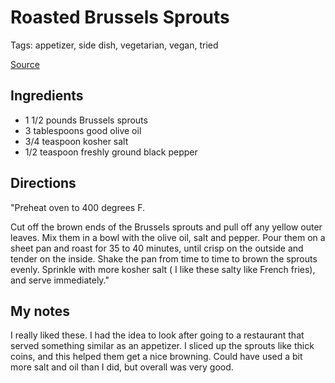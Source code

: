 # Roasted Brussels Sprouts

Tags: appetizer, side dish, vegetarian, vegan, tried

[Source](http://www.foodnetwork.com/recipes/ina-garten/roasted-brussels-sprouts-recipe2/index.html)

## Ingredients

 * 1 1/2 pounds Brussels sprouts
 * 3 tablespoons good olive oil
 * 3/4 teaspoon kosher salt
 * 1/2 teaspoon freshly ground black pepper

## Directions

"Preheat oven to 400 degrees F.

Cut off the brown ends of the Brussels sprouts and pull off any yellow outer leaves. Mix them in a bowl with the olive oil, salt and pepper. Pour them on a sheet pan and roast for 35 to 40 minutes, until crisp on the outside and tender on the inside. Shake the pan from time to time to brown the sprouts evenly. Sprinkle with more kosher salt ( I like these salty like French fries), and serve immediately."


## My notes

I really liked these. I had the idea to look after going to a restaurant that served something similar as an appetizer. I sliced up the sprouts like thick coins, and this helped them get a nice browning. Could have used a bit more salt and oil than I did, but overall was very good.
